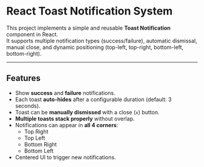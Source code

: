 # React Toast Notification System

This project implements a simple and reusable **Toast Notification** component in React.  
It supports multiple notification types (success/failure), automatic dismissal, manual close, and dynamic positioning (top-left, top-right, bottom-left, bottom-right).

---

## Features

- Show **success** and **failure** notifications.
- Each toast **auto-hides** after a configurable duration (default: 3 seconds).
- Toast can be **manually dismissed** with a close (`x`) button.
- **Multiple toasts stack properly** without overlap.
- Notifications can appear in **all 4 corners**:
  - Top Right
  - Top Left
  - Bottom Right
  - Bottom Left
- Centered UI to trigger new notifications.
